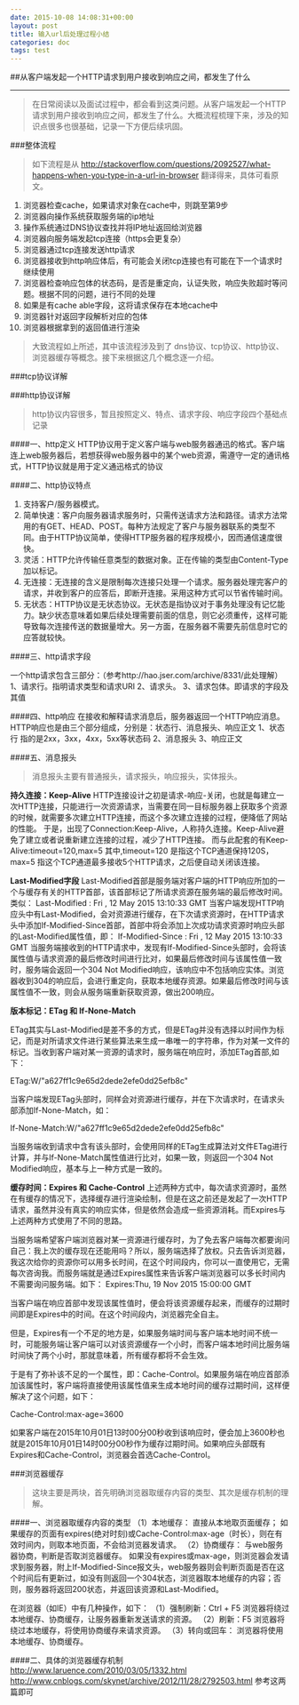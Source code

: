 ```yaml
---
date: 2015-10-08 14:08:31+00:00
layout: post
title: 输入url后处理过程小结
categories: doc
tags: test
---
```


##从客户端发起一个HTTP请求到用户接收到响应之间，都发生了什么


----------

> 在日常阅读以及面试过程中，都会看到这类问题。从客户端发起一个HTTP请求到用户接收到响应之间，都发生了什么。大概流程梳理下来，涉及的知识点很多也很基础，记录一下方便后续巩固。

###整体流程

> 如下流程是从
> http://stackoverflow.com/questions/2092527/what-happens-when-you-type-in-a-url-in-browser
> 翻译得来，具体可看原文。

1. 浏览器检查cache，如果请求对象在cache中，则跳至第9步
2. 浏览器向操作系统获取服务端的ip地址
3. 操作系统通过DNS协议查找并将IP地址返回给浏览器
4. 浏览器向服务端发起tcp连接（https会更复杂）
5. 浏览器通过tcp连接发送http请求
6. 浏览器接收到http响应体后，有可能会关闭tcp连接也有可能在下一个请求时继续使用
7. 浏览器检查响应包体的状态码，是否是重定向，认证失败，响应失败超时等问题。根据不同的问题，进行不同的处理
8. 如果是有cache able字段，这将请求保存在本地cache中
9. 浏览器针对返回字段解析对应的包体
10. 浏览器根据拿到的返回值进行渲染

> 大致流程如上所述，其中该流程涉及到了 dns协议、tcp协议、http协议、浏览器缓存等概念。接下来根据这几个概念逐一介绍。

###tcp协议详解

###http协议详解

> http协议内容很多，暂且按照定义、特点、请求字段、响应字段四个基础点记录

####一、http定义
 HTTP协议用于定义客户端与web服务器通迅的格式。客户端连上web服务器后，若想获得web服务器中的某个web资源，需遵守一定的通讯格式，HTTP协议就是用于定义通迅格式的协议

####二、http协议特点
1. 支持客户/服务器模式。
2. 简单快速：客户向服务器请求服务时，只需传送请求方法和路径。请求方法常用的有GET、HEAD、POST。每种方法规定了客户与服务器联系的类型不同。由于HTTP协议简单，使得HTTP服务器的程序规模小，因而通信速度很快。
3. 灵活：HTTP允许传输任意类型的数据对象。正在传输的类型由Content-Type加以标记。
4. 无连接：无连接的含义是限制每次连接只处理一个请求。服务器处理完客户的请求，并收到客户的应答后，即断开连接。采用这种方式可以节省传输时间。
5. 无状态：HTTP协议是无状态协议。无状态是指协议对于事务处理没有记忆能力。缺少状态意味着如果后续处理需要前面的信息，则它必须重传，这样可能导致每次连接传送的数据量增大。另一方面，在服务器不需要先前信息时它的应答就较快。

####三、http请求字段

一个http请求包含三部分：（参考http://hao.jser.com/archive/8331/此处理解）
1、请求行。指明请求类型和请求URI
2、请求头。
3、请求包体。即请求的字段及其值

####四、http响应
 在接收和解释请求消息后，服务器返回一个HTTP响应消息。
HTTP响应也是由三个部分组成，分别是：状态行、消息报头、响应正文
1、状态行 指的是2xx，3xx，4xx，5xx等状态码
2、消息报头
3、响应正文

####五、消息报头

> 消息报头主要有普通报头，请求报头，响应报头，实体报头。

**持久连接：Keep-Alive**
HTTP连接设计之初是请求-响应-关闭，也就是每建立一次HTTP连接，只能进行一次资源请求，当需要在同一目标服务器上获取多个资源的时候，就需要多次建立HTTP连接，而这个多次建立连接的过程，便降低了网站的性能。
于是，出现了Connection:Keep-Alive，人称持久连接。Keep-Alive避免了建立或者说重新建立连接的过程，减少了HTTP连接。
而与此配套的有Keep-Alive:timeout=120,max=5
其中,timeout=120 是指这个TCP通道保持120S，max=5 指这个TCP通道最多接收5个HTTP请求，之后便自动关闭该连接。

**Last-Modified字段**
Last-Modified首部是服务端对客户端的HTTP响应所加的一个与缓存有关的HTTP首部，该首部标记了所请求资源在服务端的最后修改时间。类似：
Last-Modified : Fri , 12 May 2015 13:10:33 GMT
当客户端发现HTTP响应头中有Last-Modified，会对资源进行缓存，在下次请求资源时，在HTTP请求头中添加If-Modified-Since首部，首部中将会添加上次成功请求资源时响应头部的Last-Modified属性值，即：
If-Modified-Since : Fri , 12 May 2015 13:10:33 GMT
当服务端接收到的HTTP请求中，发现有If-Modified-Since头部时，会将该属性值与请求资源的最后修改时间进行比对，如果最后修改时间与该属性值一致时，服务端会返回一个304 Not Modified响应，该响应中不包括响应实体。浏览器收到304的响应后，会进行重定向，获取本地缓存资源。如果最后修改时间与该属性值不一致，则会从服务端重新获取资源，做出200响应。

**版本标记：ETag 和 If-None-Match**

ETag其实与Last-Modified是差不多的方式，但是ETag并没有选择以时间作为标记，而是对所请求文件进行某些算法来生成一串唯一的字符串，作为对某一文件的标记。当收到客户端对某一资源的请求时，服务端在响应时，添加ETag首部,如下：

ETag:W/"a627ff1c9e65d2dede2efe0dd25efb8c"

当客户端发现ETag头部时，同样会对资源进行缓存，并在下次请求时，在请求头部添加If-None-Match，如：

If-None-Match:W/"a627ff1c9e65d2dede2efe0dd25efb8c"

当服务端收到请求中含有该头部时，会使用同样的ETag生成算法对文件ETag进行计算，并与If-None-Match属性值进行比对，如果一致，则返回一个304 Not Modified响应，基本与上一种方式是一致的。

**缓存时间：Expires 和 Cache-Control**
上述两种方式中，每次请求资源时，虽然在有缓存的情况下，选择缓存进行渲染绘制，但是在这之前还是发起了一次HTTP请求，虽然并没有真实的响应实体，但是依然会造成一些资源消耗。而Expires与上述两种方式使用了不同的思路。

当服务端希望客户端浏览器对某一资源进行缓存时，为了免去客户端每次都要询问自己：我上次的缓存现在还能用吗？所以，服务端选择了放权。只去告诉浏览器，我这次给你的资源你可以用多长时间，在这个时间段内，你可以一直使用它，无需每次咨询我。而服务端就是通过Expires属性来告诉客户端浏览器可以多长时间内不需要询问服务端。如下：
Expires:Thu, 19 Nov 2015 15:00:00 GMT

当客户端在响应首部中发现该属性值时，便会将该资源缓存起来，而缓存的过期时间即是Expires中的时间。在这个时间段内，浏览器完全自主。

但是，Expires有一个不足的地方是，如果服务端时间与客户端本地时间不统一时，可能服务端让客户端可以对该资源缓存一个小时，而客户端本地时间比服务端时间快了两个小时，那就意味着，所有缓存都将不会生效。

于是有了弥补该不足的一个属性，即：Cache-Control。如果服务端在响应首部添加该属性时，客户端将直接使用该属性值来生成本地时间的缓存过期时间，这样便解决了这个问题，如下：

Cache-Control:max-age=3600

如果客户端在2015年10月01日13时00分00秒收到该响应时，便会加上3600秒也就是2015年10月01日14时00分00秒作为缓存过期时间。如果响应头部既有Expires和Cache-Control，浏览器会首选Cache-Control。

###浏览器缓存

> 这块主要是两块，首先明确浏览器取缓存内容的类型、其次是缓存机制的理解。

####一、浏览器取缓存内容的类型
（1）本地缓存： 
直接从本地取页面缓存； 
如果缓存的页面有expires(绝对时刻)或Cache-Control:max-age（时长），则在有效时间内，则取本地页面，不会给浏览器发请求。 
（2）协商缓存： 
与web服务器协商，判断是否取浏览器缓存。 
如果没有expires或max-age，则浏览器会发请求到服务器，附上If-Modified-Since报文头，web服务器则会判断页面是否在这个时间后有更新过，如没有则返回一个304状态，浏览器取本地缓存的内容；否则，服务器将返回200状态，并返回该资源和Last-Modified。 


在浏览器（如IE）中有几种操作，如下： 
（1）强制刷新：Ctrl + F5 
浏览器将绕过本地缓存、协商缓存，让服务器重新发送请求的资源。 
（2）刷新：F5 
浏览器将绕过本地缓存，将使用协商缓存来请求资源。 
（3）转向或回车： 
浏览器将使用本地缓存、协商缓存。 

####二、具体的浏览器缓存机制
http://www.laruence.com/2010/03/05/1332.html
http://www.cnblogs.com/skynet/archive/2012/11/28/2792503.html
参考这两篇即可
